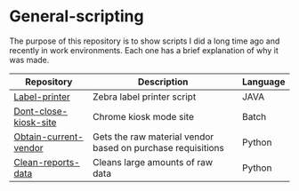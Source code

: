 # General-scripting
The purpose of this repository is to show scripts I did a long time ago and recently in work environments. Each one has a brief explanation of why it was made.

Repository | Description | Language
---- | ---- | ----
[Label-printer](/Label-printer) | Zebra label printer script  | JAVA
[Dont-close-kiosk-site](/Dont-close-kiosk-site) | Chrome kiosk mode site  | Batch
[Obtain-current-vendor](/Obtain-current-vendor) | Gets the raw material vendor based on purchase requisitions | Python
[Clean-reports-data](/Clean-reports-data) | Cleans large amounts of raw data | Python